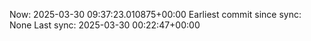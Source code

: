 Now: 2025-03-30 09:37:23.010875+00:00 Earliest commit since sync: None Last sync: 2025-03-30 00:22:47+00:00
